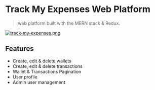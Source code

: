# Track My Expenses Web Platform

> web platform built with the MERN stack & Redux.

[![track-my-expenses.png](https://i.postimg.cc/j56MLMbC/track-my-expenses.png)](https://postimg.cc/R6F7YQqz)

## Features

- Create, edit & delete wallets
- Create, edit & delete transactions
- Wallet & Transactions Pagination
- User profile
- Admin user management
